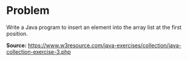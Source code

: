 # Problem
Write a Java program to insert an element into the array list at the first position.

**Source:** https://www.w3resource.com/java-exercises/collection/java-collection-exercise-3.php